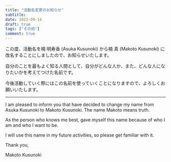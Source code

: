 ```yaml
---
title: "活動名変更のお知らせ"
subtitle: 
date: 2022-09-14
draft: true
tags: ["その他"]
comment: true
---
```

この度、活動名を楠 明寿香 (Asuka Kusunoki) から楠 真 (Makoto Kusunoki) に改名することにしましたので、お知らせいたします。  

自分のことを最もよく知る人間として、自分がどんな人か、また、どんな人になりたいかを考えてつけた名前です。  

今後活動していく際にはこの名前を使っていくことになりますので、よろしくお願いいたします。

---
I am pleased to inform you that have decided to change my name from Asuka Kusunoki to Makoto Kusunoki. The name Makoto means truth.  

As the person who knows me best, gave myself this name because of who I am and who I want to be.  

I will use this name in my future activities, so please get familiar with it.

Thank you,  

Makoto Kusunoki
